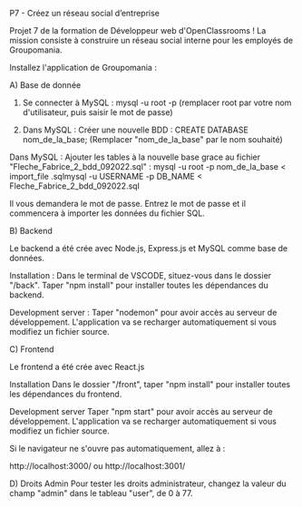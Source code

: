 P7 - Créez un réseau social d’entreprise

Projet 7 de la formation de Développeur web d'OpenClassrooms ! La mission consiste à construire un réseau social interne pour les employés de Groupomania.

Installez l'application de Groupomania :

A) Base de donnée

1) Se connecter à MySQL :
mysql -u root -p (remplacer root par votre nom d'utilisateur, puis saisir le mot de passe)

2) Dans MySQL : Créer une nouvelle BDD :
CREATE DATABASE nom_de_la_base; (Remplacer "nom_de_la_base" par le nom souhaité)

Dans MySQL : Ajouter les tables à la nouvelle base grace au fichier "Fleche_Fabrice_2_bdd_092022.sql" :
mysql -u root -p nom_de_la_base < import_file .sqlmysql -u USERNAME -p DB_NAME < Fleche_Fabrice_2_bdd_092022.sql

Il vous demandera le mot de passe. Entrez le mot de passe et il commencera à importer les données du fichier SQL.

B) Backend

Le backend a été crée avec Node.js, Express.js et MySQL comme base de données.

Installation : Dans le terminal de VSCODE, situez-vous dans le dossier "/back". Taper "npm install" pour installer toutes les dépendances du backend.

Development server : Taper "nodemon" pour avoir accès au serveur de développement. L'application va se recharger automatiquement si vous modifiez un fichier source.

C) Frontend

Le frontend a été crée avec React.js

Installation Dans le dossier "/front", taper "npm install" pour installer toutes les dépendances du frontend.

Development server Taper "npm start" pour avoir accès au serveur de développement. L'application va se recharger automatiquement si vous modifiez un fichier source.

Si le navigateur ne s'ouvre pas automatiquement, allez à :

http://localhost:3000/ ou http://localhost:3001/


D) Droits Admin
Pour tester les droits administrateur, changez la valeur du champ "admin" dans le tableau "user", de 0 à 77.
